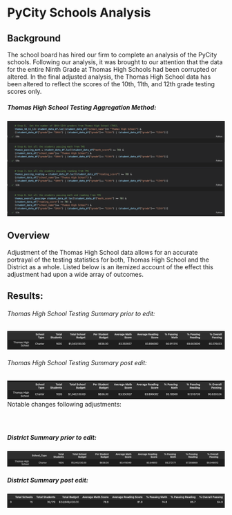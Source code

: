 # PyCity Schools Analysis

## Background

The school board has hired our firm to complete an analysis of the PyCity schools.  Following our analysis, it was brought to our attention that the data for the entire Ninth Grade at Thomas High Schools had been corrupted or altered.  In the final adjusted analysis, the Thomas High School data has been altered to reflect the scores of the 10th, 11th, and 12th grade testing scores only. 

##### Thomas High School Testing Aggregation Method:
![](https://github.com/bktescher/school_districtA/blob/main/resources/PNG/THS%20aggregation.png)

## Overview
Adjustment of the Thomas High School data allows for an accurate portrayal of the testing statistics for both, Thomas High School and the District as a whole.  Listed below is an itemized account of the effect this adjustment had upon a wide array of outcomes.  

## Results:

###### Thomas High School Testing Summary prior to edit:
![](https://github.com/bktescher/school_districtA/blob/main/resources/PNG/Thomas%20Summary%20pre%20edit.png)
###### Thomas High School Testing Summary post edit: 
![](https://github.com/bktescher/school_districtA/blob/main/resources/PNG/Thomas%20Summary%20post.png)
Notable changes following adjustments:


##### 
![]()





##### District Summary prior to edit:
![](https://github.com/bktescher/school_districtA/blob/main/resources/PNG/Thomas%20summary%20Pre-edit.png)
##### District Summary post edit:
![](https://github.com/bktescher/school_districtA/blob/main/resources/PNG/district%20summary%20post.png)
